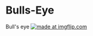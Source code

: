 # Bulls-Eye
Bull's eye
<a href="https://imgflip.com/gif/2f64un"><img src="https://i.imgflip.com/2f64un.gif" title="made at imgflip.com"/></a>
